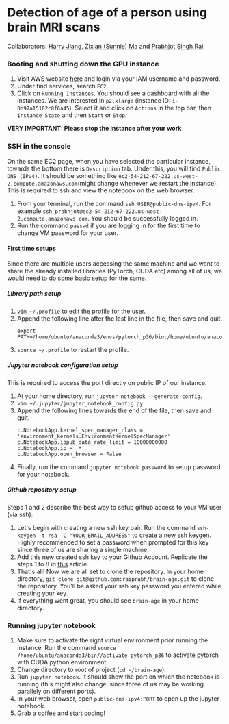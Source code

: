 # Detection of age of a person using brain MRI scans


Collaborators: [Harry Jiang](https://github.com/jxx1998), [Zixian (Sunnie) Ma](https://github.com/zixianma) and [Prabhjot Singh Rai](https://github.com/raiprabh).


### Booting and shutting down the GPU instance

1. Visit AWS website [here](https://oreochip.signin.aws.amazon.com/console) and login via your IAM username and password.
2. Under find services, search `EC2`.
3. Click on `Running Instances`. You should see a dashboard with all the instances. We are interested in `p2.xlarge` (instance ID: `i-0d97a15182c8f6a45`). Select it and click on `Actions` in the top bar, then `Instance State` and then `Start` or `Stop`.

**VERY IMPORTANT: Please stop the instance after your work**

### SSH in the console

On the same EC2 page, when you have selected the particular instance, towards the bottom there is `Description` tab. Under this, you will find `Public DNS (IPv4)`. It should be something like `ec2-54-212-67-222.us-west-2.compute.amazonaws.com`(might change whenever we restart the instance). This is required to ssh and view the notebook on the web browser.

1. From your terminal, run the command `ssh USER@public-dns-ipv4`. For example `ssh prabhjot@ec2-54-212-67-222.us-west-2.compute.amazonaws.com`. You should be successfully logged in.
2. Run the command `passwd` if you are logging in for the first time to change VM password for your user.

#### First time setups

Since there are multiple users accessing the same machine and we want to share the already installed libraries (PyTorch, CUDA etc) among all of us, we would need to do some basic setup for the same.

##### Library path setup
1. `vim ~/.profile` to edit the profile for the user.
2. Append the following line after the last line in the file, then save and quit.
    ```
    export PATH=/home/ubuntu/anaconda3/envs/pytorch_p36/bin:/home/ubuntu/anaconda3/bin/:/home/ubuntu/bin:/home/ubuntu/.local/bin:/home/ubuntu/anaconda3/bin/:/usr/local/cuda/bin:/usr/local/bin:/opt/aws/bin:/usr/local/mpi/bin:/usr/local/cuda/bin:/usr/local/bin:/opt/aws/bin:/home/ubuntu/src/cntk/bin:/usr/local/mpi/bin:/usr/local/cuda/bin:/usr/local/bin:/opt/aws/bin:/usr/local/mpi/bin:/usr/local/sbin:/usr/local/bin:/usr/sbin:/usr/bin:/sbin:/bin:/usr/games:/usr/local/games:/snap/bin:$PATH
    ```
3. `source ~/.profile` to restart the profile.

##### Jupyter notebook configuration setup
This is required to access the port directly on public IP of our instance.

1. At your home directory, run `jupyter notebook --generate-config`.
2. `vim ~/.jupyter/jupyter_notebook_config.py`
3. Append the following lines towards the end of the file, then save and quit.
    ```
    c.NotebookApp.kernel_spec_manager_class = 'environment_kernels.EnvironmentKernelSpecManager'
    c.NotebookApp.iopub_data_rate_limit = 10000000000
    c.NotebookApp.ip = '*'
    c.NotebookApp.open_browser = False
    ```
4. Finally, run the command `jupyter notebook password` to setup password for your notebook.
 

##### Github repository setup

Steps 1 and 2 describe the best way to setup github access to your VM user (via ssh). 

1. Let's begin with creating a new ssh key pair. Run the command `ssh-keygen -t rsa -C "YOUR_EMAIL_ADDRESS"` to create a new ssh keygen. Highly recommended to set a password when prompted for this key since three of us are sharing a single machine.
2. Add this new created ssh key to your Github Account. Replicate the steps 1 to 8 in [this](https://help.github.com/en/enterprise/2.15/user/articles/adding-a-new-ssh-key-to-your-github-account) article.
3. That's all! Now we are all set to clone the repository. In your home directory, `git clone git@github.com:raiprabh/brain-age.git` to clone the repository. You'll be asked your ssh key password you entered while creating your key.
4. If everything went great, you should see `brain-age` in your home directory.

 
### Running jupyter notebook

1. Make sure to activate the right virtual environment prior running the instance. Run the command `source /home/ubuntu/anaconda3/bin//activate pytorch_p36` to activate pytorch with CUDA python environment.
2. Change directory to root of project (`cd ~/brain-age`).
3. Run `jupyter notebook`. It should show the port on which the notebook is running (this might also change, since three of us may be working parallely on different ports).
4. In your web browser, open `public-dns-ipv4:PORT` to open up the jupyter notebook.
5. Grab a coffee and start coding!




